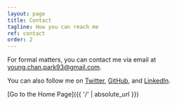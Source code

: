 ```yaml
---
layout: page
title: Contact
tagline: How you can reach me
ref: contact
order: 2
---
```


For formal matters, you can contact me via email at <young.chan.park93@gmail.com>.

You can also follow me on [Twitter][twitter-link], [GitHub][github-link], and [LinkedIn][linkedin-link].

[Go to the Home Page]({{ '/' | absolute_url }})

[twitter-link]:  https://twitter.com/ycpark93
[github-link]:   https://github.com/youngchanpark
[linkedin-link]: https://www.linkedin.com/in/youngchanpark93/
